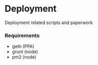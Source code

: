 # Deployment
Deployment related scripts and paperwork

### Requirements
 - geth (PPA)
 - grunt (node)
 - pm2 (node)
